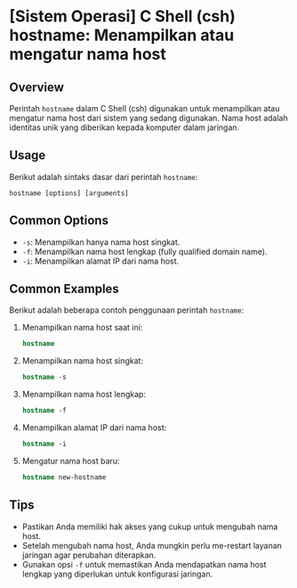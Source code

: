# [Sistem Operasi] C Shell (csh) hostname: Menampilkan atau mengatur nama host

## Overview
Perintah `hostname` dalam C Shell (csh) digunakan untuk menampilkan atau mengatur nama host dari sistem yang sedang digunakan. Nama host adalah identitas unik yang diberikan kepada komputer dalam jaringan.

## Usage
Berikut adalah sintaks dasar dari perintah `hostname`:

```
hostname [options] [arguments]
```

## Common Options
- `-s`: Menampilkan hanya nama host singkat.
- `-f`: Menampilkan nama host lengkap (fully qualified domain name).
- `-i`: Menampilkan alamat IP dari nama host.

## Common Examples
Berikut adalah beberapa contoh penggunaan perintah `hostname`:

1. Menampilkan nama host saat ini:
   ```csh
   hostname
   ```

2. Menampilkan nama host singkat:
   ```csh
   hostname -s
   ```

3. Menampilkan nama host lengkap:
   ```csh
   hostname -f
   ```

4. Menampilkan alamat IP dari nama host:
   ```csh
   hostname -i
   ```

5. Mengatur nama host baru:
   ```csh
   hostname new-hostname
   ```

## Tips
- Pastikan Anda memiliki hak akses yang cukup untuk mengubah nama host.
- Setelah mengubah nama host, Anda mungkin perlu me-restart layanan jaringan agar perubahan diterapkan.
- Gunakan opsi `-f` untuk memastikan Anda mendapatkan nama host lengkap yang diperlukan untuk konfigurasi jaringan.